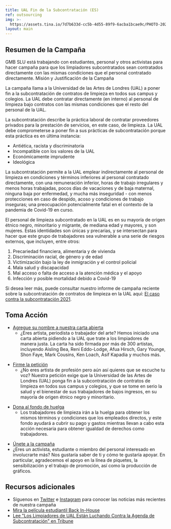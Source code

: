 ```yaml
---
title: UAL Fin de la Subcontratación (ES)
ref: outsourcing
img: >-
  https://assets.tina.io/7d7b633d-cc5b-4d55-89f9-6acba1bcae9c/PHOTO-2021-11-19-09-33-45.jpg
layout: main
---
```


## Resumen de la Campaña

GMB SLU está trabajando con estudiantes, personal y otros activistas para hacer campaña para que los limpiadores subcontratados sean contratados directamente con las mismas condiciones que el personal contratado directamente.
Misión y Justificación de la Campaña

La campaña llama a la Universidad de las Artes de Londres (UAL) a poner fin a la subcontratación de contratos de limpieza en todos sus campus y colegios. La UAL debe contratar directamente (en interno) al personal de limpieza bajo contratos con las mismas condiciones que el resto del personal de la UAL.

La subcontratación describe la práctica laboral de contratar proveedores privados para la prestación de servicios, en este caso, de limpieza. La UAL debe comprometerse a poner fin a sus prácticas de subcontratación porque esta práctica es en última instancia:

* Antiética, racista y discriminatoria
* Incompatible con los valores de la UAL
* Económicamente imprudente
* Ideológica

La subcontratación permite a la UAL emplear indirectamente al personal de limpieza en condiciones y términos inferiores al personal contratado directamente, con una remuneración inferior, horas de trabajo irregulares y menos horas trabajadas, pocos días de vacaciones y de baja maternal, ninguna baja por enfermedad, y mucha más inseguridad - con menos protecciones en caso de despido, acoso y condiciones de trabajo inseguras; una preocupación potencialmente fatal en el contexto de la pandemia de Covid-19 en curso.

El personal de limpieza subcontratado en la UAL es en su mayoría de origen étnico negro, minoritario y migrante, de mediana edad y mayores, y son mujeres. Estas identidades son únicas y precarias, y se intersectan para hacer que este grupo de trabajadores sea vulnerable a una serie de riesgos externos, que incluyen, entre otros:

1. Precariedad financiera, alimentaria y de vivienda
2. Discriminación racial, de género y de edad
3. Victimización bajo la ley de inmigración y el control policial
4. Mala salud y discapacidad
5. Mal acceso o falta de acceso a la atención médica y el apoyo
6. Infección y posible mortalidad debido a Covid-19

Si desea leer más, puede consultar nuestro informe de campaña reciente 
sobre la subcontratación de contratos de limpieza en la UAL aquí: [El 
caso contra la subcontratación 2021](https://issuu.com/ualendoutsourcing/docs/ual_outsourcing_case_doc "El caso contra la subcontratación 2021").

## Toma Acción

* [Agregue su nombre a nuestra carta abierta](https://docs.google.com/forms/d/e/1FAIpQLSf359i_msTCUoKEZMgxZy4ef1YNjewjVhg9O8Pui1SkQWv6Zw/viewform "Agregue su nombre a nuestra carta abierta")
  *  ¿Eres artista, periodista o trabajador del arte? Hemos iniciado una carta abierta pidiendo a la UAL que trate a los limpiadores de manera justa. La carta ha sido firmada por más de 300 artistas, incluyendo Aisling Bea, Reni Eddo-Lodge, Afua Hirsch, Gary Younge, Shon Faye, Mark Cousins, Ken Loach, Asif Kapadia y muchos más.

<!---->

* [Firme la petición](https://actionnetwork.org/petitions/ual-end-racist-outsourcing-cleaners "Firme la petición")
  * ¿No eres artista de profesión pero aún así quieres que se escuche tu voz? Nuestra petición exige que la Universidad de las Artes de Londres (UAL) ponga fin a la subcontratación de contratos de limpieza en todos sus campus y colegios, y que se tome en serio la salud y el bienestar de sus trabajadores de bajos ingresos, en su mayoría de origen étnico negro y minoritario.

<!---->

* [Dona al fondo de huelga](https://www.crowdfunder.co.uk/p/support-striking-outsourced-cleaners-at-ual-4 "Dona al fondo de huelga")
  * Los trabajadores de limpieza irán a la huelga para obtener los mismos términos y condiciones que los empleados directos, y este fondo ayudará a cubrir su pago y gastos mientras llevan a cabo esta acción necesaria para obtener igualdad de derechos como trabajadores.

<!---->

* [Únete a la campaña](mailto:gmb@arts.ac.uk "Únete a la campaña")
* ¿Eres un activista, estudiante o miembro del personal interesado en involucrarte más? Nos gustaría saber de ti y cómo te gustaría apoyar. En particular, agradecemos el apoyo en la línea de piquetes, la sensibilización y el trabajo de promoción, así como la producción de gráficos.

## Recursos adicionales

* Síguenos en [Twitter](https://twitter.com/ual_j4w?lang=en "UAL End Outsourcing Twitter") e [Instagram](https://www.instagram.com/ualendoutsourcing/?hl=en "UAL End Outsourcing Instagram") para conocer las noticias más recientes de nuestra campaña
* [Mira la película estudiantil Back In-House](https://www.youtube.com/watch?v=do9w9T-5ql0 "La película estudiantil Back In-House")
* [Lee "Los Limpiadores de UAL Están Luchando Contra la Agenda de Subcontratación" en Tribune](https://tribunemag.co.uk/2021/10/ual-cleaners-are-fighting-to-be-brought-in-house "Los Limpiadores de UAL Están Luchando Contra la Agenda de Subcontratación")
